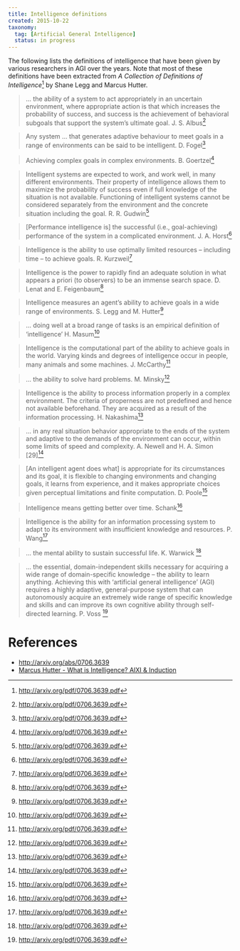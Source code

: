 ```yaml
---
title: Intelligence definitions
created: 2015-10-22
taxonomy:
  tag: [Artificial General Intelligence]
  status: in progress
---
```


The following lists the definitions of intelligence that have been given by various researchers in AGI over the years. Note that most of these definitions have been extracted from *A Collection of Definitions of Intelligence*[^1] by Shane Legg and Marcus Hutter.

> ... the ability of a system to act appropriately in an uncertain environment, where appropriate action is that which increases the probability of success, and success is the achievement of behavioral subgoals that support the system’s ultimate goal.
J. S. Albus[^1]

> Any system ... that generates adaptive behaviour to meet goals in a range of environments can be said to be intelligent.
D. Fogel[^1]

> Achieving complex goals in complex environments.
B. Goertzel[^1]

> Intelligent systems are expected to work, and work well, in many different environments. Their property of intelligence allows them to maximize the probability of success even if full knowledge of the situation is not available. Functioning of intelligent systems cannot be considered separately from the environment and the concrete situation including the goal.
R. R. Gudwin[^1]

> [Performance intelligence is] the successful (i.e., goal-achieving) performance of the system in a complicated environment.
J. A. Horst[^1]

> Intelligence is the ability to use optimally limited resources – including time – to achieve goals.
R. Kurzweil[^1]

> Intelligence is the power to rapidly find an adequate solution in what appears a priori (to observers) to be an immense search space.
D. Lenat and E. Feigenbaum[^1]

> Intelligence measures an agent’s ability to achieve goals in a wide range of environments.
S. Legg and M. Hutter[^1]

> ... doing well at a broad range of tasks is an empirical definition of ‘intelligence’
H. Masum[^1]

> Intelligence is the computational part of the ability to achieve goals in the world. Varying kinds and degrees of intelligence occur in people, many animals and some machines.
J. McCarthy[^1]

> ... the ability to solve hard problems.
M. Minsky[^1]

> Intelligence is the ability to process information properly in a complex environment. The criteria of properness are not predefined and hence not available beforehand. They are acquired as a result of the information processing.
H. Nakashima[^1]

> ... in any real situation behavior appropriate to the ends of the system and adaptive to the demands of the environment can occur, within some limits of speed and complexity.
A. Newell and H. A. Simon [29][^1]

> [An intelligent agent does what] is appropriate for its circumstances and its goal, it is flexible to changing environments and changing goals, it learns from experience, and it makes appropriate choices given perceptual limitations and finite computation.
D. Poole[^1]

> Intelligence means getting better over time.
Schank[^1]

> Intelligence is the ability for an information processing system to adapt to its environment with insufficient knowledge and resources.
P. Wang[^1]

> ... the mental ability to sustain successful life.
K. Warwick [^1]

> ... the essential, domain-independent skills necessary for acquiring a wide range of domain-specific knowledge – the ability to learn anything. Achieving this with ‘artificial general intelligence’ (AGI) requires a highly adaptive, general-purpose system that can autonomously acquire an extremely wide range of specific knowledge and skills and can improve its own cognitive ability through self-directed learning.
P. Voss [^1]

# References
[^1]: http://arxiv.org/pdf/0706.3639.pdf

* http://arxiv.org/abs/0706.3639
* [Marcus Hutter - What is Intelligence? AIXI & Induction](https://www.youtube.com/watch?v=F2bQ5TSB-cE)